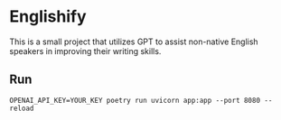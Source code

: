 # Englishify

This is a small project that utilizes GPT to assist non-native English speakers in improving their writing skills.

## Run

```
OPENAI_API_KEY=YOUR_KEY poetry run uvicorn app:app --port 8080 --reload
```